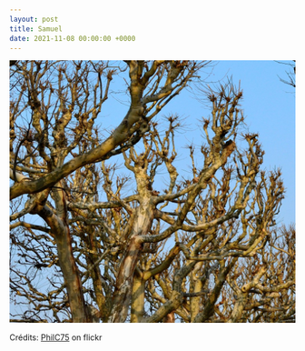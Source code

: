 ```yaml
---
layout: post
title: Samuel
date: 2021-11-08 00:00:00 +0000
---
```


![Samuel](/images/2021-11-08.jpg)

Crédits: [PhilC75](https://www.flickr.com/people/philc75/) on flickr
